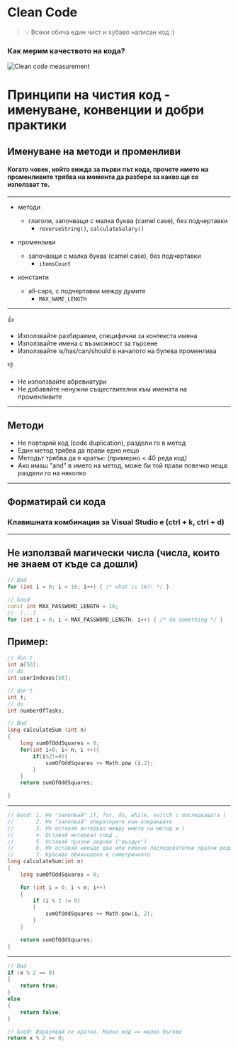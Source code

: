 # Clean Code

> 💡 Всеки обича един чист и хубаво написан код :)

### Как мерим качеството на кода?

![Clean code measurement](https://blog.codinghorror.com/content/images/uploads/2009/02/6a0120a85dcdae970b012877707a45970c-pi.png)

# Принципи на чистия код - именуване, конвенции и добри практики

## Именуване на методи и променливи

#### Когато човек, който вижда за първи път кода, прочете името на променливите трябва на момента да разбере за какво ще се използват те.

---

- методи

  - глаголи, започващи с малка буква (camel case), без подчертавки
    - `reverseString()`, `calculateSalary()`
- променливи

  - започващи с малка буква (camel case), без подчертавки
    - `itemsCount`
- константи

  - all-caps, с подчертавки между думите
    - `MAX_NAME_LENGTH`

---

👍

- Използвайте разбираеми, специфични за контекста имена
- Използвайте имена с възможност за търсене
- Използвайте is/has/can/should в началото на булева променлива

👎

- Не използвайте абревиатури
- Не добавяйте ненужни съществителни към имената на променливите

---

## Методи

- Не повтаряй код (code duplication), раздели го в метод
- Един метод трябва да прави едно нещо
- Методът трябва да е кратък: (примерно < 40 реда код)
- Ако имаш "and" в името на метод, може би той прави повечко неща: раздели го на няколко

---

## Форматирай си кода

### Клавишната комбинация за Visual Studio е (ctrl + k, ctrl + d)

---

## Не използвай магически числа (числа, които не знаем от къде са дошли)

```cpp
// Bad
for (int i = 0; i < 16; i++) { /* what is 16?! */ }
```

```cpp
// Good
const int MAX_PASSWORD_LENGTH = 16;
//  [...]
for (int i = 0; i < MAX_PASSWORD_LENGTH; i++) { /* do something */ }
```

## Пример:
```cpp
// don't
int a[50];
// do
int userIndexes[50];

// don't
int t;
// do
int numberOfTasks;
```

```cpp
// Bad
long calculateSum (int n)
{
    long sumOfOddSquares = 0;
    for(int i=0; i< n; i ++){
        if(i%2!=0){
            sumOfOddSquares += Math.pow (i,2);
        }
    }
    return sumOfOddSquares;

}
```

---

```cpp
// Good: 1. Не "залепвай" if, for, do, while, switch с последващата (
//       2. Не "залепвай" операторите към операндите
//       3. Не оставяй интервал между името на метод и (
//       4. Оставяй интервал след ,
//       5. Оставяй празни редове ("въздух")
//       6. Не оставяй никъде два или повече последователни празни редове
//       7. Красиво обикновено е симетричното
long calculateSum(int n)
{
    long sumOfOddSquares = 0;

    for (int i = 0; i < n; i++)
    {
        if (i % 2 != 0)
        {
            sumOfOddSquares += Math.pow(i, 2);
        }
    }

    return sumOfOddSquares;
}
```

---

```cpp
// Bad
if (x % 2 == 0)
{
    return true;
}
else
{
    return false;
}
```
```cpp
// Good: Изразявай се кратко. Малко код == малко бъгове
return x % 2 == 0;
```
